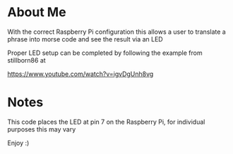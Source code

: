 # About Me
With the correct Raspberry Pi configuration this allows a user to translate a phrase into morse code and see the result via an LED

Proper LED setup can be completed by following the example from stillborn86 at 

https://www.youtube.com/watch?v=igvDgUnh8vg

# Notes
This code places the LED at pin 7 on the Raspberry Pi, for individual purposes this may vary

Enjoy :) 
